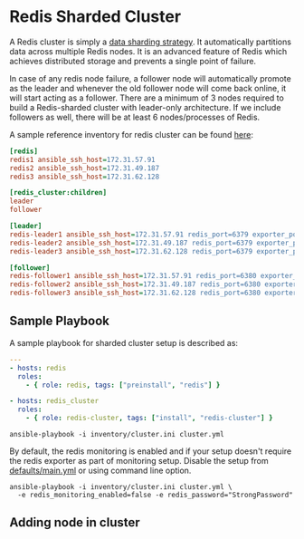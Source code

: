 # Redis Sharded Cluster

A Redis cluster is simply a [data sharding strategy](https://www.digitalocean.com/community/tutorials/understanding-database-sharding). It automatically partitions data across multiple Redis nodes. It is an advanced feature of Redis which achieves distributed storage and prevents a single point of failure.

In case of any redis node failure, a follower node will automatically promote as the leader and whenever the old follower node will come back online, it will start acting as a follower. There are a minimum of 3 nodes required to build a Redis-sharded cluster with leader-only architecture. If we include followers as well, there will be at least 6 nodes/processes of Redis.

A sample reference inventory for redis cluster can be found [here](../inventory/cluster.ini):

```ini
[redis]
redis1 ansible_ssh_host=172.31.57.91
redis2 ansible_ssh_host=172.31.49.187
redis3 ansible_ssh_host=172.31.62.128

[redis_cluster:children]
leader
follower

[leader]
redis-leader1 ansible_ssh_host=172.31.57.91 redis_port=6379 exporter_port=9121 leader_id=0 node_status=ready
redis-leader2 ansible_ssh_host=172.31.49.187 redis_port=6379 exporter_port=9121 leader_id=1 node_status=ready
redis-leader3 ansible_ssh_host=172.31.62.128 redis_port=6379 exporter_port=9121 leader_id=2 node_status=ready

[follower]
redis-follower1 ansible_ssh_host=172.31.57.91 redis_port=6380 exporter_port=9122 leader_id=0 node_status=ready
redis-follower2 ansible_ssh_host=172.31.49.187 redis_port=6380 exporter_port=9122 leader_id=1 node_status=ready
redis-follower3 ansible_ssh_host=172.31.62.128 redis_port=6380 exporter_port=9122 leader_id=2 node_status=ready
```

## Sample Playbook

A sample playbook for sharded cluster setup is described as:

```yaml
---
- hosts: redis
  roles:
    - { role: redis, tags: ["preinstall", "redis"] }

- hosts: redis_cluster
  roles:
    - { role: redis-cluster, tags: ["install", "redis-cluster"] }
```

```shell
ansible-playbook -i inventory/cluster.ini cluster.yml
```

By default, the redis monitoring is enabled and if your setup doesn't require the redis exporter as part of monitoring setup. Disable the setup from [defaults/main.yml](../roles/redis-cluster/defaults/main.yml) or using command line option.

```shell
ansible-playbook -i inventory/cluster.ini cluster.yml \
  -e redis_monitoring_enabled=false -e redis_password="StrongPassword"
```

## Adding node in cluster
